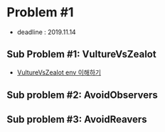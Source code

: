 # Problem #1
- deadline : 2019.11.14
## Sub Problem #1: VultureVsZealot
- [VultureVsZealot env 이해하기](https://nbviewer.jupyter.org/github/betastarcraft/Problem_1/blob/master/1.Vulture_vs_Zealot_envs.ipynb)

## Sub problem #2: AvoidObservers


## Sub problem #3: AvoidReavers

